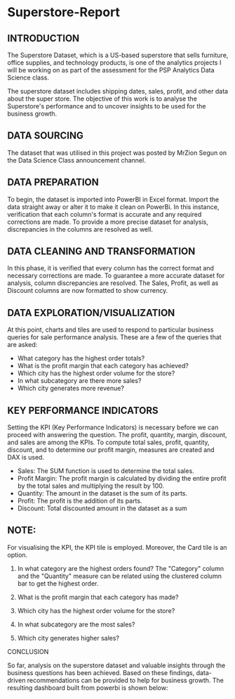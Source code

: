 # Superstore-Report

## INTRODUCTION 
The Superstore Dataset, which is a US-based superstore that sells furniture, office supplies, and technology products, is one of the analytics projects I will be working on as part of the assessment for the PSP Analytics Data Science class. 

The superstore dataset includes shipping dates, sales, profit, and other data about the super store. The objective of this work is to analyse the Superstore's performance and to uncover insights to be used for the business growth. 

## DATA SOURCING 
The dataset that was utilised in this project was posted by MrZion Segun on the Data Science Class announcement 
channel.  

## DATA PREPARATION 
To begin, the dataset is imported  into PowerBI in Excel format. Import the data straight away or alter it to make it clean on PowerBi. In this instance, verification  that each column's format is accurate and any required corrections are made. To provide a more precise dataset for analysis, discrepancies in the columns are resolved as well.  

## DATA CLEANING AND TRANSFORMATION 

In this phase, it is verified that every column has the correct format and necessary corrections are made. To guarantee a more accurate dataset for analysis, column discrepancies are resolved. The Sales, Profit, as well as Discount columns are now formatted to show currency.  

## DATA EXPLORATION/VISUALIZATION 

At this point, charts and tiles are used to respond to particular business queries for sale performance analysis. These are a few of the queries that are asked: 

- What category has the highest order totals?
- What is the profit margin that each category has achieved?
- Which city has the highest order volume for the store?
- In what subcategory are there more sales?
- Which city generates more revenue?

## KEY PERFORMANCE INDICATORS 

Setting the KPI (Key Performance Indicators) is necessary before we can proceed with answering the question. The profit, quantity, margin, discount, and sales are among the KPIs. To compute total sales, profit, quantity, discount, and to determine our profit margin, measures are created and DAX is used. 

- Sales: The SUM function is used to determine the total sales. 
- Profit Margin: The profit margin is calculated by dividing the entire profit by the total sales and multiplying the result by 100.
- Quantity: The amount in the dataset is the sum of its parts.
- Profit: The profit is the addition of its parts.
- Discount: Total discounted amount in the dataset as a sum  

## NOTE:
For visualising the KPI, the KPI tile is employed. Moreover, the Card tile is an option. 

1. In what category are the highest orders found? 
The "Category" column and the "Quantity" measure can be related using the clustered column bar to get the highest order.

2. What is the profit margin that each category has made? 

3. Which city has the highest order volume for the store? 

4. In what subcategory are the most sales? 

5. Which city generates higher sales? 


CONCLUSION 

So far, analysis on the superstore dataset and valuable insights through the business questions has been achieved. Based on these findings, data-driven recommendations can be provided to help for business growth. The resulting dashboard built from powerbi is shown below:

